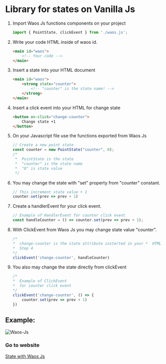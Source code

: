 # Library for states on Vanilla Js

1. Import Waos Js functions components on your project

    ```javascript
    import { PointState, clickEvent } from './waos.js';

2. Write your code HTML inside of waos id.
    ```html
    <main id="waos">
        <!-- Your code -->
    </main>

3. Insert a state into your HTML document
    ```html
    <main id="waos">
        <strong state="counter">
            <!-- "counter" is the state name! -->
        </strong>
    </main>
    
4. Insert a click event into your HTML for change state
    ```html
    <button on-click="change-counter">
        Change state +1
    </button>

5. On your Javascript file use the functions exported from Waos Js
    ```javascript
    // Create a new point state
    const counter = new PointState("counter", 0);
    /*
     *  PointState is the state
     *  "counter" is the state name
     *  "0" is state value
     */
    
6. You may change the state with "set" property from "counter" constant.
    ```javascript
    // This increment state value + 1
    counter.set(prev => prev + 1)

7. Create a handlerEvent for your click event.
    ```javascript
    // Example of HandlerEvent for counter click event
    const handleCounter = () => counter.set(prev => prev + 1);

8. With ClickEvent from Waos Js you may change state value "counter".
    ```javascript
    /*
    *  change-counter is the state attribute insterted in your *  HTML document
    *  Step 4
    */
    clickEvent('change-counter', handleCounter)

9. You also may change the state directly from clickEvent
    ```javascript
    /* 
    *  Example of ClickEvent
    *  for counter click event
    */
    clickEvent('change-counter', () => {
        counter.set(prev => prev + 1)
    })
## Example:
<img src="https://i.ibb.co/KW1VLgM/Waos-Js.png" alt="Waos-Js">

### Go to website
<a target="_blank" href="https://waos-js.netlify.app">
    State with Waos Js
</a>